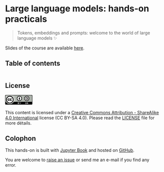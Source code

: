 # Large language models: hands-on practicals

> Tokens, embeddings and prompts: welcome to the world of large language models ✨


Slides of the course are available [here](https://doi.org/10.5281/zenodo.13976656).


## Table of contents

```{tableofcontents}
```


## License

![](img/logo_CC-BY-SA.png)

This content is licensed under a [Creative Commons Attribution - ShareAlike 4.0 International](https://creativecommons.org/licenses/by-sa/4.0/) license (CC BY-SA 4.0). Please read the [LICENSE](../LICENSE) file for more détails.


## Colophon

This hands-on is built with [Jupyter Book](https://jupyterbook.org/en/stable/intro.html) and hosted on [GitHub](https://github.com/pierrepo/llm-practicals).

You are welcome to [raise an issue](https://github.com/pierrepo/llm-practicals/issues/new/) or send me an e-mail if you find any error.
